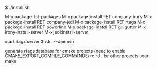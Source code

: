 $ ./install.sh

M-x package-list-packages
M-x package-install RET company-irony
M-x package-install RET company-jedi
M-x package-install RET rtags
M-x package-install RET powerline
M-x package-install RET git-gutter
M-x irony-install-server
M-x jedi:install-server

start rtags server
$ rdm --daemon

generate rtags database
for cmake projects (need to enable CMAKE_EXPORT_COMPILE_COMMANDS)
rc -J .
for other projects
bear make
